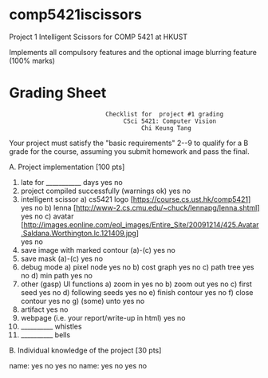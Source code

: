 # comp5421iscissors
Project 1 Intelligent Scissors for COMP 5421 at HKUST

Implements all compulsory features and the optional image blurring feature (100% marks)

# Grading Sheet

                               Checklist for  project #1 grading
                                    CSci 5421: Computer Vision 
                                         Chi Keung Tang


Your project must satisfy the "basic requirements"  2--9 to qualify for a B
grade for the course, assuming you submit homework and pass the final. 


A. Project implementation  [100 pts]

1. late for ___________ days						yes   no
2. project compiled successfully (warnings ok) 				yes   no 
3. intelligent scissor
   a) cs5421 logo [https://course.cs.ust.hk/comp5421]			yes   no
   b) lenna  [http://www-2.cs.cmu.edu/~chuck/lennapg/lenna.shtml] 	yes   no
   c) avatar
[http://images.eonline.com/eol_images/Entire_Site/20091214/425.Avatar.Saldana.Worthington.lc.121409.jpg]    
                                                                        yes   no
4. save image with marked contour (a)-(c)				yes   no
5. save mask (a)-(c)							yes   no
6. debug mode
   a) pixel node							yes   no
   b) cost graph							yes   no
   c) path tree								yes   no
   d) min path								yes   no
7. other (gasp) UI functions
   a) zoom in								yes   no
   b) zoom out								yes   no
   c) first seed							yes   no
   d) following seeds							yes   no
   e) finish contour							yes   no
   f) close contour							yes   no
   g) (some) unto							yes   no
8. artifact								yes   no
9. webpage (i.e. your report/write-up in html) 				yes   no
10. __________ whistles
11. __________ bells

B. Individual knowledge of the project [30 pts]

name:                                                                 	yes   no
									yes   no
name:									yes   no
									yes   no

